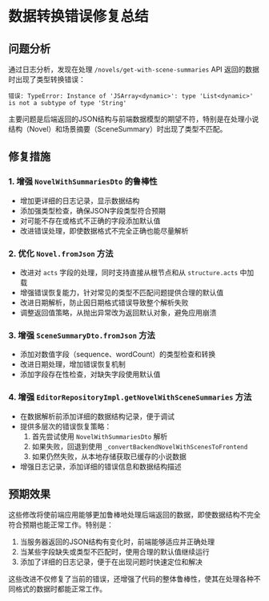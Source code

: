 # 数据转换错误修复总结

## 问题分析

通过日志分析，发现在处理 `/novels/get-with-scene-summaries` API 返回的数据时出现了类型转换错误：

```
错误: TypeError: Instance of 'JSArray<dynamic>': type 'List<dynamic>' is not a subtype of type 'String'
```

主要问题是后端返回的JSON结构与前端数据模型的期望不符，特别是在处理小说结构（Novel）和场景摘要（SceneSummary）时出现了类型不匹配。

## 修复措施

### 1. 增强 `NovelWithSummariesDto` 的鲁棒性

- 增加更详细的日志记录，显示数据结构
- 添加强类型检查，确保JSON字段类型符合预期
- 对可能不存在或格式不正确的字段添加默认值
- 改进错误处理，即使数据格式不完全正确也能尽量解析

### 2. 优化 `Novel.fromJson` 方法

- 改进对 `acts` 字段的处理，同时支持直接从根节点和从 `structure.acts` 中加载
- 增强错误恢复能力，针对常见的类型不匹配问题提供合理的默认值
- 改进日期解析，防止因日期格式错误导致整个解析失败
- 调整返回值策略，从抛出异常改为返回默认对象，避免应用崩溃

### 3. 增强 `SceneSummaryDto.fromJson` 方法

- 添加对数值字段（sequence、wordCount）的类型检查和转换
- 改进日期处理，增加错误恢复机制
- 添加字段存在性检查，对缺失字段使用默认值

### 4. 增强 `EditorRepositoryImpl.getNovelWithSceneSummaries` 方法

- 在数据解析前添加详细的数据结构记录，便于调试
- 提供多层次的错误恢复策略：
  1. 首先尝试使用 `NovelWithSummariesDto` 解析
  2. 如果失败，回退到使用 `_convertBackendNovelWithScenesToFrontend`
  3. 如果仍然失败，从本地存储获取已缓存的小说数据
- 增强日志记录，添加详细的错误信息和数据结构描述

## 预期效果

这些修改将使前端应用能够更加鲁棒地处理后端返回的数据，即使数据结构不完全符合预期也能正常工作。特别是：

1. 当服务器返回的JSON结构有变化时，前端能够适应并正确处理
2. 当某些字段缺失或类型不匹配时，使用合理的默认值继续运行
3. 添加了详细的日志记录，便于在出现问题时快速定位和解决

这些改进不仅修复了当前的错误，还增强了代码的整体鲁棒性，使其在处理各种不同格式的数据时都能正常工作。 